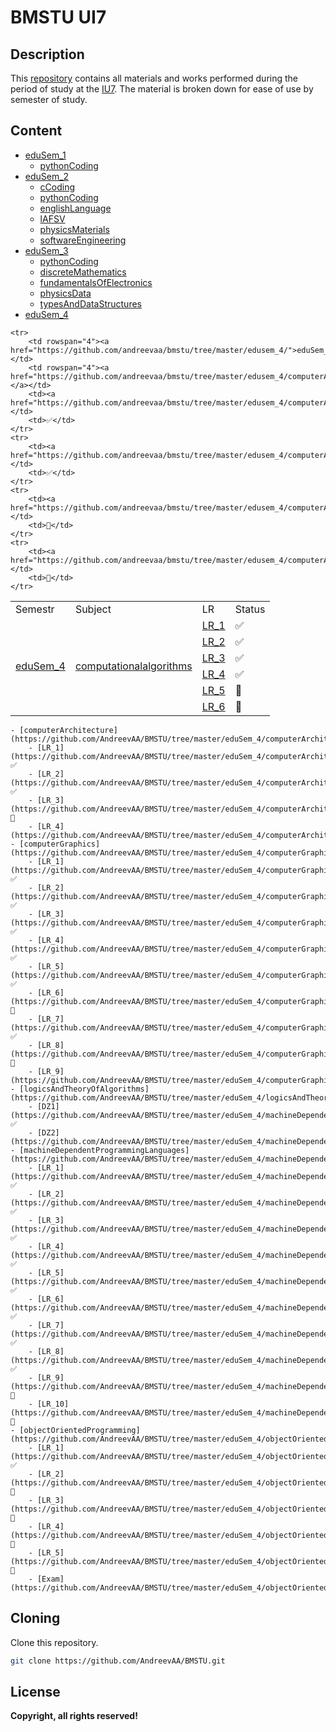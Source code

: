 # BMSTU UI7
## Description
This [repository](https://github.com/AndreevAA/BMSTU) contains all materials and works performed during the period of study at the [IU7](http://iu7.bmstu.ru/). The material is broken down for ease of use by semester of study.
## Content
- [eduSem_1](https://github.com/AndreevAA/BMSTU/tree/master/eduSem_1)
    - [pythonCoding](https://github.com/AndreevAA/BMSTU/tree/master/eduSem_1/pythonCoding)
- [eduSem_2](https://github.com/AndreevAA/BMSTU/tree/master/eduSem_2)
    - [cCoding](https://github.com/AndreevAA/BMSTU/tree/master/eduSem_2/cCoding)
    - [pythonCoding](https://github.com/AndreevAA/BMSTU/tree/master/eduSem_2/pythonCoding)
    - [englishLanguage](https://github.com/AndreevAA/BMSTU/tree/master/eduSem_2/englishLanguage)
    - [lAFSV](https://github.com/AndreevAA/BMSTU/tree/master/eduSem_2/lAFSV)
    - [physicsMaterials](https://github.com/AndreevAA/BMSTU/tree/master/eduSem_2/physicsMaterials)
    - [softwareEngineering](https://github.com/AndreevAA/BMSTU/tree/master/eduSem_2/softwareEngineering)
- [eduSem_3](https://github.com/AndreevAA/BMSTU/tree/master/eduSem_3)
    - [pythonCoding](https://github.com/AndreevAA/BMSTU/tree/master/eduSem_3/pythonCoding)
    - [discreteMathematics](https://github.com/AndreevAA/BMSTU/tree/master/eduSem_3/discreteMathematics)
    - [fundamentalsOfElectronics](https://github.com/AndreevAA/BMSTU/tree/master/eduSem_3/fundamentalsOfElectronics)
    - [physicsData](https://github.com/AndreevAA/BMSTU/tree/master/eduSem_3/physicsData)
    - [typesAndDataStructures](https://github.com/AndreevAA/BMSTU/tree/master/eduSem_3/typesAndDataStructures)
- [eduSem_4](https://github.com/AndreevAA/BMSTU/tree/master/eduSem_4)
<table>
    <tr>
        <td>Semestr</td>
        <td>Subject</td>
        <td>LR</td>
        <td>Status</td>
    </tr>
    <tr>
        <td rowspan="6"><a href="https://github.com/andreevaa/bmstu/tree/master/edusem_4/">eduSem_4</a></td>
        <td rowspan="6"><a href="https://github.com/andreevaa/bmstu/tree/master/edusem_4/computationalalgorithms">computationalalgorithms </a></td>
        <td><a href="https://github.com/andreevaa/bmstu/tree/master/edusem_4/computationalalgorithms/LR_1">LR_1</a></td>
        <td>✅</td>
    </tr>
    <tr>
        <td><a href="https://github.com/andreevaa/bmstu/tree/master/edusem_4/computationalalgorithms/LR_2">LR_2</a></td>
        <td>✅</td>
    </tr>
    <tr>
        <td><a href="https://github.com/andreevaa/bmstu/tree/master/edusem_4/computationalalgorithms/LR_3">LR_3</a></td>
        <td>✅</td>
    </tr>
    <tr>
        <td><a href="https://github.com/andreevaa/bmstu/tree/master/edusem_4/computationalalgorithms/LR_4">LR_4</a></td>
        <td>✅</td>
    </tr>
    <tr>
        <td><a href="https://github.com/andreevaa/bmstu/tree/master/edusem_4/computationalalgorithms/LR_5">LR_5</a></td>
        <td>🔄</td>
    </tr>
    <tr>
        <td><a href="https://github.com/andreevaa/bmstu/tree/master/edusem_4/computationalalgorithms/LR_6">LR_6</a></td>
        <td>🔄</td>
    </tr>

    <tr>
        <td rowspan="4"><a href="https://github.com/andreevaa/bmstu/tree/master/edusem_4/">eduSem_4</a></td>
        <td rowspan="4"><a href="https://github.com/andreevaa/bmstu/tree/master/edusem_4/computerArchitecture">computationalalgorithms </a></td>
        <td><a href="https://github.com/andreevaa/bmstu/tree/master/edusem_4/computerArchitecture/LR_1">LR_1</a></td>
        <td>✅</td>
    </tr>
    <tr>
        <td><a href="https://github.com/andreevaa/bmstu/tree/master/edusem_4/computerArchitecture/LR_2">LR_2</a></td>
        <td>✅</td>
    </tr>
    <tr>
        <td><a href="https://github.com/andreevaa/bmstu/tree/master/edusem_4/computerArchitecture/LR_3">LR_3</a></td>
        <td>🔄</td>
    </tr>
    <tr>
        <td><a href="https://github.com/andreevaa/bmstu/tree/master/edusem_4/computerArchitecture/LR_4">LR_4</a></td>
        <td>🔄</td>
    </tr>
    
</table>

    - [computerArchitecture](https://github.com/AndreevAA/BMSTU/tree/master/eduSem_4/computerArchitecture)
        - [LR_1](https://github.com/AndreevAA/BMSTU/tree/master/eduSem_4/computerArchitecture/LR_1) ✅
        - [LR_2](https://github.com/AndreevAA/BMSTU/tree/master/eduSem_4/computerArchitecture/LR_2) ✅
        - [LR_3](https://github.com/AndreevAA/BMSTU/tree/master/eduSem_4/computerArchitecture/LR_3) 🔄
        - [LR_4](https://github.com/AndreevAA/BMSTU/tree/master/eduSem_4/computerArchitecture/LR_4) 
    - [computerGraphics](https://github.com/AndreevAA/BMSTU/tree/master/eduSem_4/computerGraphics)
        - [LR_1](https://github.com/AndreevAA/BMSTU/tree/master/eduSem_4/computerGraphics/LR_1) ✅
        - [LR_2](https://github.com/AndreevAA/BMSTU/tree/master/eduSem_4/computerGraphics/LR_2) ✅
        - [LR_3](https://github.com/AndreevAA/BMSTU/tree/master/eduSem_4/computerGraphics/LR_3) ✅
        - [LR_4](https://github.com/AndreevAA/BMSTU/tree/master/eduSem_4/computerGraphics/LR_4) ✅
        - [LR_5](https://github.com/AndreevAA/BMSTU/tree/master/eduSem_4/computerGraphics/LR_5) ✅
        - [LR_6](https://github.com/AndreevAA/BMSTU/tree/master/eduSem_4/computerGraphics/LR_6) 🔄
        - [LR_7](https://github.com/AndreevAA/BMSTU/tree/master/eduSem_4/computerGraphics/LR_7) ✅
        - [LR_8](https://github.com/AndreevAA/BMSTU/tree/master/eduSem_4/computerGraphics/LR_8) 🔄
        - [LR_9](https://github.com/AndreevAA/BMSTU/tree/master/eduSem_4/computerGraphics/LR_9)
    - [logicsAndTheoryOfAlgorithms](https://github.com/AndreevAA/BMSTU/tree/master/eduSem_4/logicsAndTheoryOfAlgorithms)
        - [DZ1](https://github.com/AndreevAA/BMSTU/tree/master/eduSem_4/machineDependentProgrammingLanguages/DZ1) ✅
        - [DZ2](https://github.com/AndreevAA/BMSTU/tree/master/eduSem_4/machineDependentProgrammingLanguages/DZ1)
    - [machineDependentProgrammingLanguages](https://github.com/AndreevAA/BMSTU/tree/master/eduSem_4/machineDependentProgrammingLanguages)
        - [LR_1](https://github.com/AndreevAA/BMSTU/tree/master/eduSem_4/machineDependentProgrammingLanguages/LR_1) ✅
        - [LR_2](https://github.com/AndreevAA/BMSTU/tree/master/eduSem_4/machineDependentProgrammingLanguages/LR_2) ✅
        - [LR_3](https://github.com/AndreevAA/BMSTU/tree/master/eduSem_4/machineDependentProgrammingLanguages/LR_3) ✅
        - [LR_4](https://github.com/AndreevAA/BMSTU/tree/master/eduSem_4/machineDependentProgrammingLanguages/LR_4) ✅
        - [LR_5](https://github.com/AndreevAA/BMSTU/tree/master/eduSem_4/machineDependentProgrammingLanguages/LR_5) ✅
        - [LR_6](https://github.com/AndreevAA/BMSTU/tree/master/eduSem_4/machineDependentProgrammingLanguages/LR_6) ✅
        - [LR_7](https://github.com/AndreevAA/BMSTU/tree/master/eduSem_4/machineDependentProgrammingLanguages/LR_7) ✅
        - [LR_8](https://github.com/AndreevAA/BMSTU/tree/master/eduSem_4/machineDependentProgrammingLanguages/LR_8) ✅
        - [LR_9](https://github.com/AndreevAA/BMSTU/tree/master/eduSem_4/machineDependentProgrammingLanguages/LR_9) 🔄
        - [LR_10](https://github.com/AndreevAA/BMSTU/tree/master/eduSem_4/machineDependentProgrammingLanguages/LR_10) 🔄
    - [objectOrientedProgramming](https://github.com/AndreevAA/BMSTU/tree/master/eduSem_4/objectOrientedProgramming)
        - [LR_1](https://github.com/AndreevAA/BMSTU/tree/master/eduSem_4/objectOrientedProgramming/LR_1) ✅
        - [LR_2](https://github.com/AndreevAA/BMSTU/tree/master/eduSem_4/objectOrientedProgramming/LR_2) 🔄
        - [LR_3](https://github.com/AndreevAA/BMSTU/tree/master/eduSem_4/objectOrientedProgramming/LR_3) 🔄
        - [LR_4](https://github.com/AndreevAA/BMSTU/tree/master/eduSem_4/objectOrientedProgramming/LR_4) 🔄
        - [LR_5](https://github.com/AndreevAA/BMSTU/tree/master/eduSem_4/objectOrientedProgramming/LR_5) 🔄
        - [Exam](https://github.com/AndreevAA/BMSTU/tree/master/eduSem_4/objectOrientedProgramming/Exam)

## Cloning
Clone this repository.

```sh
git clone https://github.com/AndreevAA/BMSTU.git
```
## License
**Copyright, all rights reserved!**

